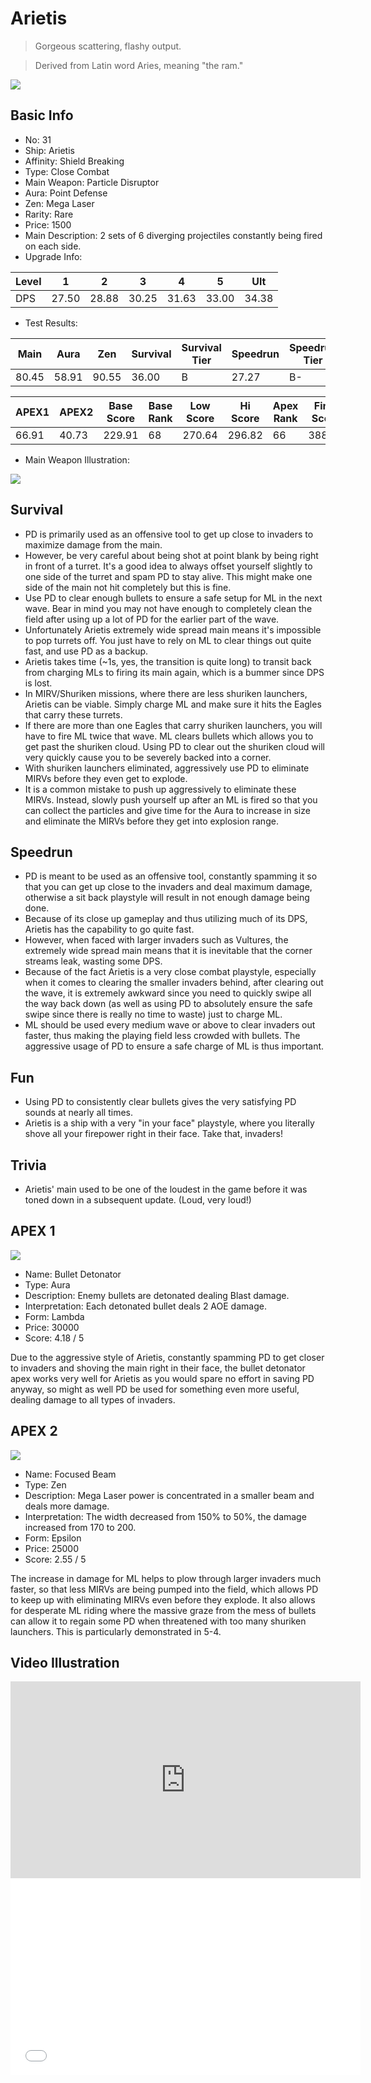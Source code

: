 # Arietis

> Gorgeous scattering, flashy output.

> Derived from Latin word Aries, meaning "the ram."

<img src="/ships/ship_31.png" style={{zoom:1}}/>

## Basic Info

- No: 31
- Ship: Arietis
- Affinity: Shield Breaking
- Type: Close Combat
- Main Weapon: Particle Disruptor
- Aura: Point Defense
- Zen: Mega Laser
- Rarity: Rare
- Price: 1500
- Main Description: 2 sets of 6 diverging projectiles constantly being fired on each side.
- Upgrade Info: 

| Level | 1 | 2 | 3 | 4 | 5 | Ult |
|--|--|--|--|--|--|--|
| DPS | 27.50 | 28.88 | 30.25 | 31.63 | 33.00 | 34.38 |

- Test Results: 

| Main | Aura | Zen | Survival | Survival Tier | Speedrun | Speedrun Tier | Fun | Fun Tier |
|--|--|--|--|--|--|--|--|--|
| 80.45 | 58.91 | 90.55 | 36.00 | B | 27.27 | B- | 28.36 | C+ |

| APEX1 | APEX2 | Base Score | Base Rank | Low Score | Hi Score | Apex Rank | Final Score | FinalRank |
|--|--|--|--|--|--|--|--|--|
| 66.91 | 40.73 | 229.91 | 68 | 270.64 | 296.82 | 66 | 388.45 | 64 |

- Main Weapon Illustration:

<img src="/illustration/main_31.gif" style={{zoom:1}}/>

## Survival

- PD is primarily used as an offensive tool to get up close to invaders to maximize damage from the main.
- However, be very careful about being shot at point blank by being right in front of a turret. It's a good idea to always offset yourself slightly to one side of the turret and spam PD to stay alive. This might make one side of the main not hit completely but this is fine.
- Use PD to clear enough bullets to ensure a safe setup for ML in the next wave. Bear in mind you may not have enough to completely clean the field after using up a lot of PD for the earlier part of the wave.
- Unfortunately Arietis extremely wide spread main means it's impossible to pop turrets off. You just have to rely on ML to clear things out quite fast, and use PD as a backup.
- Arietis takes time (~1s, yes, the transition is quite long) to transit back from charging MLs to firing its main again, which is a bummer since DPS is lost.
- In MIRV/Shuriken missions, where there are less shuriken launchers, Arietis can be viable. Simply charge ML and make sure it hits the Eagles that carry these turrets.
- If there are more than one Eagles that carry shuriken launchers, you will have to fire ML twice that wave. ML clears bullets which allows you to get past the shuriken cloud. Using PD to clear out the shuriken cloud will very quickly cause you to be severely backed into a corner.
- With shuriken launchers eliminated, aggressively use PD to eliminate MIRVs before they even get to explode.
- It is a common mistake to push up aggressively to eliminate these MIRVs. Instead, slowly push yourself up after an ML is fired so that you can collect the particles and give time for the Aura to increase in size and eliminate the MIRVs before they get into explosion range.

## Speedrun

- PD is meant to be used as an offensive tool, constantly spamming it so that you can get up close to the invaders and deal maximum damage, otherwise a sit back playstyle will result in not enough damage being done.
- Because of its close up gameplay and thus utilizing much of its DPS, Arietis has the capability to go quite fast.
- However, when faced with larger invaders such as Vultures, the extremely wide spread main means that it is inevitable that the corner streams leak, wasting some DPS.
- Because of the fact Arietis is a very close combat playstyle, especially when it comes to clearing the smaller invaders behind, after clearing out the wave, it is extremely awkward since you need to quickly swipe all the way back down (as well as using PD to absolutely ensure the safe swipe since there is really no time to waste) just to charge ML.
- ML should be used every medium wave or above to clear invaders out faster, thus making the playing field less crowded with bullets. The aggressive usage of PD to ensure a safe charge of ML is thus important.

## Fun

- Using PD to consistently clear bullets gives the very satisfying PD sounds at nearly all times.
- Arietis is a ship with a very "in your face" playstyle, where you literally shove all your firepower right in their face. Take that, invaders!

## Trivia

- Arietis' main used to be one of the loudest in the game before it was toned down in a subsequent update. (Loud, very loud!)

## APEX 1

<img src="/ships/ship_31_apex_1.png" style={{zoom:1}}/>

- Name: Bullet Detonator
- Type: Aura
- Description: Enemy bullets are detonated dealing Blast damage.
- Interpretation: Each detonated bullet deals 2 AOE damage.
- Form: Lambda
- Price: 30000
- Score: 4.18 / 5

Due to the aggressive style of Arietis, constantly spamming PD to get closer to invaders and shoving the main right in their face, the bullet detonator apex works very well for Arietis as you would spare no effort in saving PD anyway, so might as well PD be used for something even more useful, dealing damage to all types of invaders.

## APEX 2

<img src="/ships/ship_31_apex_2.png" style={{zoom:1}}/>

- Name: Focused Beam
- Type: Zen
- Description: Mega Laser power is concentrated in a smaller beam and deals more damage.
- Interpretation: The width decreased from 150% to 50%, the damage increased from 170 to 200.
- Form: Epsilon
- Price: 25000
- Score: 2.55 / 5

The increase in damage for ML helps to plow through larger invaders much faster, so that less MIRVs are being pumped into the field, which allows PD to keep up with eliminating MIRVs even before they explode. It also allows for desperate ML riding where the massive graze from the mess of bullets can allow it to regain some PD when threatened with too many shuriken launchers. This is particularly demonstrated in 5-4.

## Video Illustration

<iframe width="560" height="315" src="https://www.youtube.com/embed/ru5L1kcnWNw?si=mIezAwbfS4B5GZ0Y" title="YouTube video player" frameborder="0" allow="accelerometer; autoplay; clipboard-write; encrypted-media; gyroscope; picture-in-picture; web-share" referrerpolicy="strict-origin-when-cross-origin" allowfullscreen></iframe>

<br/>

<iframe width="560" height="315" src="//player.bilibili.com/player.html?aid=398522865&bvid=BV1Eo4y1V7GE&cid=1127830599&p=1&autoplay=false" scrolling="no" border="0" frameborder="no" allow="accelerometer; autoplay; clipboard-write; encrypted-media; gyroscope; picture-in-picture; web-share" framespacing="0" allowfullscreen="true"> </iframe>
